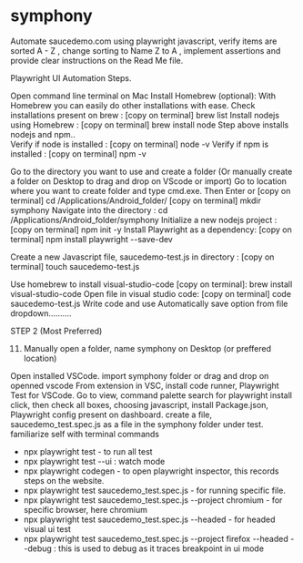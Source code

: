 # symphony
Automate saucedemo.com using playwright javascript, verify items are sorted A - Z , change sorting  to Name Z to A , implement assertions and provide clear instructions on the Read Me file. 

Playwright UI Automation Steps.

Open command line terminal on Mac
Install Homebrew (optional): With Homebrew you can easily do other installations with ease.
Check installations present on brew :  [copy on terminal] brew list
Install nodejs using Homebrew : [copy on terminal] brew install node
Step above installs nodejs and npm..  
Verify if node is installed : [copy on terminal] node -v
Verify if npm is installed : [copy on terminal] npm -v

Go to the directory you want to use and create a folder (Or manually create a folder on Desktop to drag and drop on VScode or import)
Go to location where you want to create folder and type cmd.exe. Then Enter or [copy on terminal] cd /Applications/Android_folder/
[copy on terminal] mkdir symphony
Navigate into the directory : cd /Applications/Android_folder/symphony
Initialize a new nodejs project : [copy on terminal] npm init -y
Install Playwright as a dependency: [copy on terminal] npm install playwright --save-dev

Create a new Javascript file, saucedemo-test.js in directory : [copy on terminal] touch saucedemo-test.js

Use homebrew to install visual-studio-code
 [copy on terminal]: brew install visual-studio-code
Open file in visual studio code: [copy on terminal] code saucedemo-test.js
Write code and use Automatically save option from file dropdown..........

STEP 2 (Most Preferred)
     
11. Manually open a folder, name symphony on Desktop (or preffered location)

Open installed VSCode.
import symphony folder or drag and drop on openned vscode 
From extension in VSC, install code runner, Playwright Test for VSCode.
Go to view, command palette search for playwright install click, then check all boxes, choosing javascript, install
Package.json, Playwright config present on dashboard.
create a file, saucedemo_test.spec.js as a file in the symphony folder under test.
familiarize self with terminal commands
- npx playwright test - to run all test
- npx playwright test --ui : watch mode
- npx playwright codegen - to open playwright inspector, this records steps on the website. 
- npx playwright test saucedemo_test.spec.js - for running specific file.
- npx playwright test saucedemo_test.spec.js --project chromium - for specific browser, here chromium
- npx playwright test saucedemo_test.spec.js --headed - for headed visual ui test
- npx playwright test saucedemo_test.spec.js --project firefox --headed --debug : this is used to debug as it traces breakpoint in ui mode 
